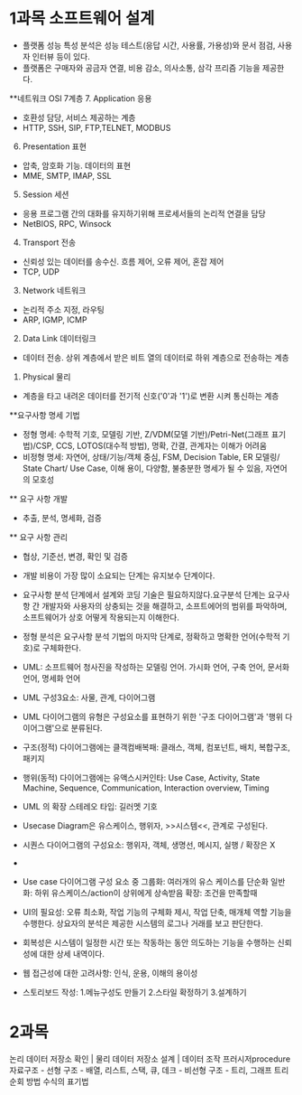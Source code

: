 # 1과목 소프트웨어 설계
- 플랫폼 성능 특성 분석은 성능 테스트(응답 시간, 사용률, 가용성)와 문서 점검, 사용자 인터뷰 등이 있다.
- 플랫폼은 구매자와 공금자 연결, 비용 감소, 의사소통, 삼각 프리즘 기능을 제공한다.

**네트워크 OSI 7계층
7. Application 응용
- 호환성 담당, 서비스 제공하는 계층
- HTTP, SSH, SIP, FTP,TELNET, MODBUS
6. Presentation 표현
- 압축, 암호화 기능. 데이터의 표현
- MME, SMTP, IMAP, SSL
5. Session 세션
- 응용 프로그램 간의 대화를 유지하기위해 프로세서들의 논리적 연결을 담당
- NetBIOS, RPC, Winsock
4. Transport 전송
- 신뢰성 있는 데이터를 송수신. 흐름 제어, 오류 제어, 혼잡 제어
- TCP, UDP
3. Network 네트워크
- 논리적 주소 지정, 라우팅
- ARP, IGMP, ICMP
2. Data Link 데이터링크
- 데이터 전송. 상위 계층에서 받은 비트 열의 데이터로 하위 계층으로 전송하는 계층
1. Physical 물리
- 계층을 타고 내려온 데이터를 전기적 신호('0'과 '1')로 변환 시켜 통신하는 계층

**요구사항 명세 기법
- 정형 명세: 수학적 기호, 모델링 기반, Z/VDM(모델 기반)/Petri-Net(그래프 표기법)/CSP, CCS, LOTOS(대수적 방법), 명확, 간결, 관계자는 이해가 어려움
- 비정형 명세: 자연어, 상태/기능/객체 중심, FSM, Decision Table, ER 모델링/ State Chart/ Use Case, 이해 용이, 다양함, 불충분한 명세가 될 수 있음, 자연어의 모호성

** 요구 사항 개발
- 추출, 분석, 명세화, 검증

** 요구 사항 관리
- 협상, 기준선, 변경, 확인 및 검증 

- 개발 비용이 가장 많이 소요되는 단계는 유지보수 단계이다.
- 요구사항 분석 단계에서 설계와 코딩 기술은 필요하지않다.요구분석 단계는 요구사항 간 개발자와 사용자의 상충되는 것을 해결하고, 소프트에어의 범위를 파악하며, 소프트웨어가 상호 어떻게 작용되는지 이해한다.
- 정형 분석은 요구사항 분석 기법의 마지막 단계로, 정확하고 명확한 언어(수학적 기호)로 구체화한다.

- UML: 소프트웨어 청사진을 작성하는 모델링 언어. 가시화 언어, 구축 언어, 문서화 언어, 명세화 언어
- UML 구성3요소: 사물, 관계, 다이어그램 
- UML 다이어그램의 유형은 구성요소를 표현하기 위한 '구조 다이어그램'과 '행위 다이어그램'으로 분류된다.
- 구조(정적) 다이어그램에는 클객컴배복패: 클래스, 객체, 컴포넌트, 배치, 복합구조, 패키지 
- 행위(동적) 다이어그램에는 유액스시커인타: Use Case, Activity, State Machine, Sequence, Communication, Interaction overview, Timing
- UML 의 확장 스테레오 타입: 길러멧 기호 
- Usecase Diagram은 유스케이스, 행위자, >>시스템<<, 관계로 구성된다.
- 시퀀스 다이어그램의 구성요소: 행위자, 객체, 생명선, 메시지, 실행 / 확장은 X 
- 
- Use case 다이어그램 구성 요소 중
그룹화: 여러개의 유스 케이스를 단순화
일반화: 하위 유스케이스/action이 상위에게 상속받음
확장: 조건을 만족할때


- UI의 필요성: 오류 최소화, 작업 기능의 구체화 제시, 작업 단축, 매개체 역할 기능을 수행한다. 상요자의 분석은 제공한 시스템의 로그나 거래를 보고 판단한다.
- 회복성은 시스템이 일정한 시간 또는 작동하는 동안 의도하는 기능을 수행하는 신뢰성에 대한 상세 내역이다.
- 웹 접근성에 대한 고려사항: 인식, 운용, 이해의 용이성
- 스토리보드 작성: 1.메뉴구성도 만들기 2.스타일 확정하기 3.설계하기

# 2과목 
논리 데이터 저장소 확인 | 물리 데이터 저장소 설계 | 데이터 조작 프러시저procedure
자료구조 - 선형 구조 - 배열, 리스트, 스택, 큐, 데크
      - 비선형 구조 - 트리, 그래프
트리 순회 방법
수식의 표기법
